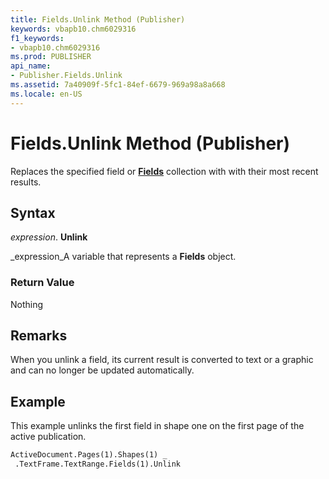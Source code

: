 ```yaml
---
title: Fields.Unlink Method (Publisher)
keywords: vbapb10.chm6029316
f1_keywords:
- vbapb10.chm6029316
ms.prod: PUBLISHER
api_name:
- Publisher.Fields.Unlink
ms.assetid: 7a40909f-5fc1-84ef-6679-969a98a8a668
ms.locale: en-US
---
```



# Fields.Unlink Method (Publisher)

Replaces the specified field or  **[Fields](fields-object-publisher.md)** collection with with their most recent results.


## Syntax

 _expression_. **Unlink**

 _expression_A variable that represents a  **Fields** object.


### Return Value

Nothing


## Remarks

When you unlink a field, its current result is converted to text or a graphic and can no longer be updated automatically.


## Example

This example unlinks the first field in shape one on the first page of the active publication.


```vb
ActiveDocument.Pages(1).Shapes(1) _ 
 .TextFrame.TextRange.Fields(1).Unlink
```


